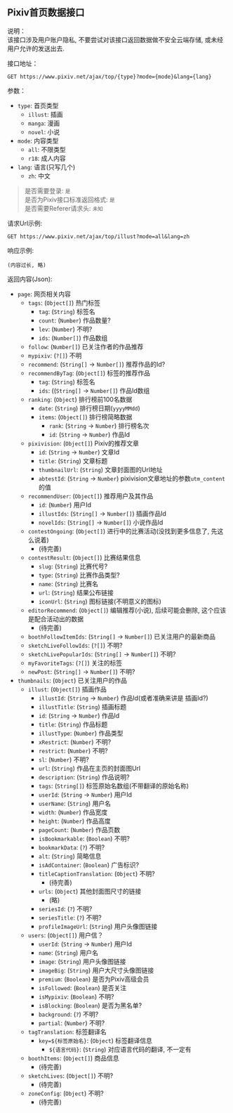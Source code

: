 ## Pixiv首页数据接口 ##

说明：  
该接口涉及用户账户隐私, 不要尝试对该接口返回数据做不安全云端存储, 或未经用户允许的发送出去.

接口地址：
```
GET https://www.pixiv.net/ajax/top/{type}?mode={mode}&lang={lang}
```

参数：
- `type`: 首页类型
    - `illust`: 插画
    - `manga`: 漫画
    - `novel`: 小说
- `mode`: 内容类型
    - `all`: 不限类型
    - `r18`: 成人内容
- `lang`: 语言(只写几个)
    - `zh`: 中文

> 是否需要登录: `是`  
> 是否为Pixiv接口标准返回格式: `是`  
> 是否需要Referer请求头: `未知`

请求Url示例:
```
GET https://www.pixiv.net/ajax/top/illust?mode=all&lang=zh
```

响应示例:
```
(内容过长, 略)
```

返回内容(Json):
- `page`: 网页相关内容
    - `tags`: (`Object[]`) 热门标签
        - `tag`: (`String`) 标签名
        - `count`: (`Number`) 作品数量?
        - `lev`: (`Number`) 不明?
        - `ids`: (`Number[]`) 作品数组
    - `follow`: (`Number[]`) 已关注作者的作品推荐
    - `mypixiv`: (`?[]`) 不明
    - `recommend`: (`String[]`  -> `Number[]`) 推荐作品的Id?
    - `recommendByTag`: (`Object[]`) 标签的推荐作品
        - `tag`: (`String`) 标签名
        - `ids`: ((`String[]`  -> `Number[]`) 作品Id数组
    - `ranking`: (`Object`) 排行榜前100名数据
        - `date`: (`String`) 排行榜日期(`yyyyMMdd`)
        - `items`: (`Object[]`) 排行榜简略数据
            - `rank`: (`String` -> `Number`) 排行榜名次
            - `id`: (`String` -> `Number`) 作品Id 
    - `pixivision`: (`Object[]`) Pixiv的推荐文章
        - `id`: (`String` -> `Number`) 文章Id
        - `title`: (`String`) 文章标题
        - `thumbnailUrl`: (`String`) 文章封面图的Url地址
        - `abtestId`: (`String` -> `Number`) pixivision文章地址的参数`utm_content`的值
    - `recommendUser`: (`Object[]`) 推荐用户及其作品
        - `id`: (`Number`) 用户Id
        - `illustIds`: (`String[]` -> `Number[]`) 插画作品Id
        - `novelIds`: (`String[]` -> `Number[]`) 小说作品Id
    - `contestOngoing`: (`Object[]`) 进行中的比赛活动(没找到更多信息了, 先这么说着)
        - (待完善)
    - `contestResult`: (`Object[]`) 比赛结果信息
        - `slug`: (`String`) 比赛代号?
        - `type`: (`String`) 比赛作品类型?
        - `name`: (`String`) 比赛名
        - `url`: (`String`) 结果公布链接
        - `iconUrl`: (`String`) 图标链接(不明意义的图标)
    - `editorRecommend`: (`Object[]`) 编辑推荐(小说), 后续可能会删除, 这个应该是配合活动出的数据
        - (待完善)
    - `boothFollowItemIds`: (`String[]` -> `Number[]`) 已关注用户的最新商品
    - `sketchLiveFollowIds`: (`?[]`) 不明?
    - `sketchLivePopularIds`: (`String[]` -> `Number[]`) 不明?
    - `myFavoriteTags`: (`?[]`) 关注的标签
    - `newPost`: (`String[]` -> `Number[]`) 不明?
- `thumbnails`: (`Object`) 已关注用户的作品
    - `illust`: (`Object[]`) 插画作品
        - `illustId`: (`String` -> `Number`) 作品Id(或者准确来讲是 插画Id?)
        - `illustTitle`: (`String`) 插画标题
        - `id`: (`String` -> `Number`) 作品Id
        - `title`: (`String`) 作品标题
        - `illustType`: (`Number`) 作品类型
        - `xRestrict`: (`Number`) 不明?
        - `restrict`: (`Number`) 不明?
        - `sl`: (`Number`) 不明?
        - `url`: (`String`) 作品在主页的封面图Url
        - `description`: (`String`) 作品说明?
        - `tags`: (`String[]`) 标签原始名数组(不带翻译的原始名称)
        - `userId`: (`String` -> `Number`) 用户Id
        - `userName`: (`String`) 用户名
        - `width`: (`Number`) 作品宽度
        - `height`: (`Number`) 作品高度
        - `pageCount`: (`Number`) 作品页数
        - `isBookmarkable`: (`Boolean`) 不明?
        - `bookmarkData`: (`?`) 不明?
        - `alt`: (`String`) 简略信息
        - `isAdContainer`: (`Boolean`) 广告标识?
        - `titleCaptionTranslation`: (`Object`) 不明?
            - (待完善)
        - `urls`: (`Object`) 其他封面图尺寸的链接
            - (略)
        - `seriesId`: (`?`) 不明?
        - `seriesTitle`: (`?`) 不明?
        - `profileImageUrl`: (`String`) 用户头像图链接
    - `users`: (`Object[]`) 用户信？
        - `userId`: (`String` -> `Number`) 用户Id
        - `name`: (`String`) 用户名
        - `image`: (`String`) 用户头像图链接
        - `imageBig`: (`String`) 用户大尺寸头像图链接
        - `premium`: (`Boolean`) 是否为Pixiv高级会员
        - `isFollowed`: (`Boolean`) 是否关注
        - `isMypixiv`: (`Boolean`) 不明?
        - `isBlocking`: (`Boolean`) 是否为黑名单?
        - `background`: (`?`) 不明?
        - `partial`: (`Number`) 不明?
    - `tagTranslation`: 标签翻译名
        - `key=${标签原始名}`: (`Object`) 标签翻译信息
            - `${语言代码}`: (`String`) 对应语言代码的翻译, 不一定有
    - `boothItems`: (`Object[]`) 商品信息
        - (待完善)
    - `sketchLives`: (`Object[]`) 不明?
        - (待完善)
    - `zoneConfig`: (`Object`) 不明?
        - (待完善)

